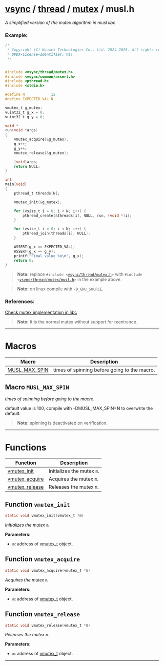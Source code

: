 #  [vsync](../../README.md) / [thread](../README.md) / [mutex](README.md) / musl.h
_A simplified version of the mutex algorithm in musl libc._ 


### Example:



```c
/*
 * Copyright (C) Huawei Technologies Co., Ltd. 2024-2025. All rights reserved.
 * SPDX-License-Identifier: MIT
 */


#include <vsync/thread/mutex.h>
#include <vsync/common/assert.h>
#include <pthread.h>
#include <stdio.h>

#define N            12
#define EXPECTED_VAL N

vmutex_t g_mutex;
vuint32_t g_x = 0;
vuint32_t g_y = 0;

void *
run(void *args)
{
    vmutex_acquire(&g_mutex);
    g_x++;
    g_y++;
    vmutex_release(&g_mutex);

    (void)args;
    return NULL;
}

int
main(void)
{
    pthread_t threads[N];

    vmutex_init(&g_mutex);

    for (vsize_t i = 0; i < N; i++) {
        pthread_create(&threads[i], NULL, run, (void *)i);
    }

    for (vsize_t i = 0; i < N; i++) {
        pthread_join(threads[i], NULL);
    }

    ASSERT(g_x == EXPECTED_VAL);
    ASSERT(g_x == g_y);
    printf("Final value %u\n", g_x);
    return 0;
}
```



> **Note:** replace `#include <`[`vsync/thread/mutex.h`](../mutex.h.md)`>` with `#include <`[`vsync/thread/mutex/musl.h`](musl.h.md)`>` in the example above.

> **Note:** on linux compile with `-D_GNU_SOURCE`.


### References:
 [Check mutex implementation in libc](http://musl.libc.org)

> **Note:** It is the normal mutex without support for reentrance. 

---
# Macros 

| Macro | Description |
|---|---|
| [MUSL_MAX_SPIN](musl.h.md#macro-musl_max_spin) | times of spinning before going to the macro.  |

##  Macro `MUSL_MAX_SPIN`

 
_times of spinning before going to the macro._ 


default value is 100, compile with -DMUSL_MAX_SPIN=N to overwrite the default.

> **Note:** spinning is deactivated on verification. 


---
# Functions 

| Function | Description |
|---|---|
| [vmutex_init](musl.h.md#function-vmutex_init) | Initializes the mutex `m`.  |
| [vmutex_acquire](musl.h.md#function-vmutex_acquire) | Acquires the mutex `m`.  |
| [vmutex_release](musl.h.md#function-vmutex_release) | Releases the mutex `m`.  |

##  Function `vmutex_init`

```c
static void vmutex_init(vmutex_t *m)
``` 
_Initializes the mutex_ `m`_._ 




**Parameters:**

- `m`: address of [vmutex_t](structvmutex__t) object. 




##  Function `vmutex_acquire`

```c
static void vmutex_acquire(vmutex_t *m)
``` 
_Acquires the mutex_ `m`_._ 




**Parameters:**

- `m`: address of [vmutex_t](structvmutex__t) object. 




##  Function `vmutex_release`

```c
static void vmutex_release(vmutex_t *m)
``` 
_Releases the mutex_ `m`_._ 




**Parameters:**

- `m`: address of [vmutex_t](structvmutex__t) object. 





---
